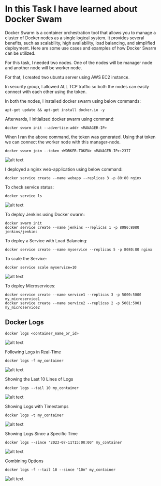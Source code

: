 # In this Task I have learned about Docker Swam

Docker Swarm is a container orchestration tool that allows you to manage a cluster of Docker nodes as a single logical system.
It provides several benefits, such as scalability, high availability, load balancing, and simplified deployment. Here are some use cases and examples of how Docker Swarm can be utilized.

For this task, I needed two nodes. One of the nodes will be manager node and another node will be worker node.

For that, I created two ubuntu server using AWS EC2 instance. 

In security group, I  allowed ALL TCP traffic so both the nodes can easily connect with each other using the token.

In both the nodes, I installed docker swarm using below commands:

```
apt-get update && apt-get install docker.io -y
```

Afterwards, I initialized docker swarm using command:

```
docker swarm init --advertise-addr <MANAGER-IP>
```

When I ran the above command, the token was generated. Using that token we can connect the worker node with this manager-node.

```
docker swarm join --token <WORKER-TOKEN> <MANAGER-IP>:2377
```

![alt text](images/Day_4_Images/Image_2)


I deployed a nginx web-application using below command:

```
docker service create --name webapp --replicas 3 -p 80:80 nginx
```

To check service status:

```
docker service ls
```


![alt text](images/Day_4_Images/Image_8)


To deploy Jenkins using Docker swarm:

```
docker swarm init
docker service create --name jenkins --replicas 1 -p 8080:8080 jenkins/jenkins
```
To deploy a Service with Load Balancing:

```
docker service create --name myservice --replicas 5 -p 8080:80 nginx
```

To scale the Service:

```
docker service scale myservice=10
```


![ alt text](images/Day_4_Images/Image_10)


To deploy Microservices:

```
docker service create --name service1 --replicas 3 -p 5000:5000 my_microservice1
docker service create --name service2 --replicas 2 -p 5001:5001 my_microservice2
```

## Docker Logs

```
docker logs <container_name_or_id>
```

![alt text](images/Day_4_Images/Image_11)

Following Logs in Real-Time

```
docker logs -f my_container
```

![alt text](images/Day_4_Images/Image_12)

Showing the Last 10 Lines of Logs
```
docker logs --tail 10 my_container
```
![alt text](images/Day_4_Images/Image_13)


Showing Logs with Timestamps
```
docker logs -t my_container
```

![alt text](images/Day_4_Images/Image_14)

Showing Logs Since a Specific Time
```
docker logs --since "2023-07-11T15:00:00" my_container
```
![alt text](images/Day_4_Images/Image_15)


Combining Options
```
docker logs -f --tail 10 --since "10m" my_container
```
![alt text](images/Day_4_Images/Image_16)

